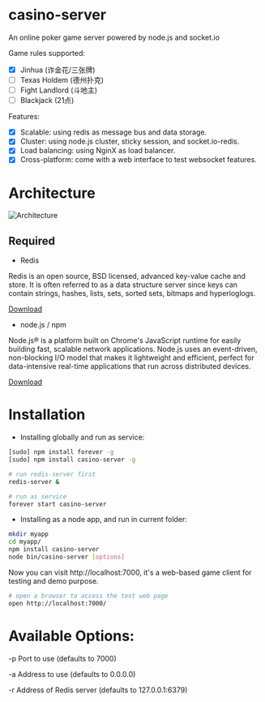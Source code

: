 # casino-server #

An online poker game server powered by node.js and socket.io
  
Game rules supported:
- [x] Jinhua (诈金花/三张牌)
- [ ] Texas Holdem (德州扑克)
- [ ] Fight Landlord (斗地主)
- [ ] Blackjack (21点)

Features: 
- [x] Scalable: using redis as message bus and data storage.
- [x] Cluster: using node.js cluster, sticky session, and socket.io-redis.
- [x] Load balancing: using NginX as load balancer.
- [x] Cross-platform: come with a web interface to test websocket features.

# Architecture #

![Architecture](https://github.com/floatinghotpot/casino-server/raw/master/docs/architecture.png)

## Required ##

* Redis

Redis is an open source, BSD licensed, advanced key-value cache and store. It is often referred to as a data structure server since keys can contain strings, hashes, lists, sets, sorted sets, bitmaps and hyperloglogs.

[Download](http://redis.io/download)

* node.js / npm

Node.js® is a platform built on Chrome's JavaScript runtime for easily building fast, scalable network applications. Node.js uses an event-driven, non-blocking I/O model that makes it lightweight and efficient, perfect for data-intensive real-time applications that run across distributed devices.

[Download](http://nodejs.org/download)

# Installation #

* Installing globally and run as service: 
```bash
[sudo] npm install forever -g
[sudo] npm install casino-server -g

# run redis-server first
redis-server &

# run as service
forever start casino-server
```

* Installing as a node app, and run in current folder:

```bash
mkdir myapp
cd myapp/
npm install casino-server
node bin/casino-server [options]
```

Now you can visit http://localhost:7000, it's a web-based game client for testing and demo purpose.

```bash
# open a browser to access the test web page
open http://localhost:7000/
```

# Available Options: #

-p Port to use (defaults to 7000)

-a Address to use (defaults to 0.0.0.0)

-r Address of Redis server (defaults to 127.0.0.1:6379)


